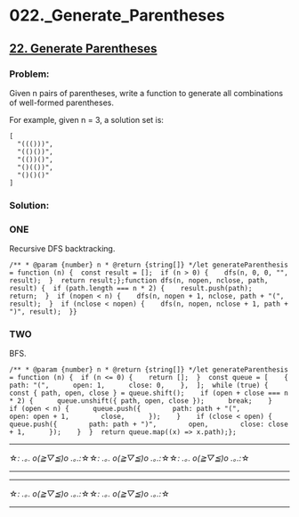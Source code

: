 # 022.\_Generate_Parentheses

## [22. Generate Parentheses](https://leetcode.com/problems/generate-parentheses/description/)

### Problem:

Given n pairs of parentheses, write a function to generate all combinations of well-formed parentheses.

For example, given n = 3, a solution set is:

```
[
  "((()))",
  "(()())",
  "(())()",
  "()(())",
  "()()()"
]
```

### Solution:

### ONE

Recursive DFS backtracking.

```
/** * @param {number} n * @return {string[]} */let generateParenthesis = function (n) {  const result = [];  if (n > 0) {    dfs(n, 0, 0, "", result);  }  return result;};function dfs(n, nopen, nclose, path, result) {  if (path.length === n * 2) {    result.push(path);    return;  }  if (nopen < n) {    dfs(n, nopen + 1, nclose, path + "(", result);  }  if (nclose < nopen) {    dfs(n, nopen, nclose + 1, path + ")", result);  }}
```

### TWO

BFS.

```
/** * @param {number} n * @return {string[]} */let generateParenthesis = function (n) {  if (n <= 0) {    return [];  }  const queue = [    {      path: "(",      open: 1,      close: 0,    },  ];  while (true) {    const { path, open, close } = queue.shift();    if (open + close === n * 2) {      queue.unshift({ path, open, close });      break;    }    if (open < n) {      queue.push({        path: path + "(",        open: open + 1,        close,      });    }    if (close < open) {      queue.push({        path: path + ")",        open,        close: close + 1,      });    }  }  return queue.map((x) => x.path);};
```

---

☆*: .｡. o(≧▽≦)o .｡.:*☆☆*: .｡. o(≧▽≦)o .｡.:*☆☆*: .｡. o(≧▽≦)o .｡.:*☆

---

---

☆*: .｡. o(≧▽≦)o .｡.:*☆☆*: .｡. o(≧▽≦)o .｡.:*☆

---
